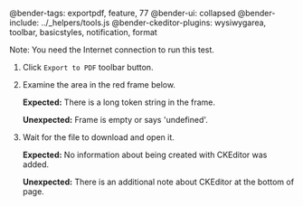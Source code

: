 @bender-tags: exportpdf, feature, 77
@bender-ui: collapsed
@bender-include: ../\_helpers/tools.js
@bender-ckeditor-plugins: wysiwygarea, toolbar, basicstyles, notification, format

Note: You need the Internet connection to run this test.

1. Click `Export to PDF` toolbar button.
1. Examine the area in the red frame below.

   **Expected:** There is a long token string in the frame.

   **Unexpected:** Frame is empty or says 'undefined'.

1. Wait for the file to download and open it.

   **Expected:** No information about being created with CKEditor was added.

   **Unexpected:** There is an additional note about CKEditor at the bottom of page.
